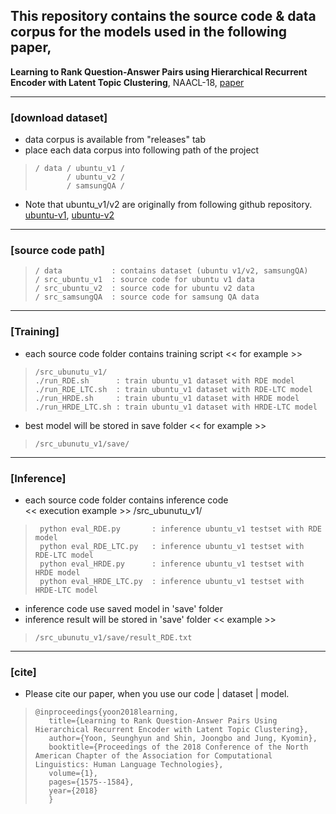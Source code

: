 

## This repository contains the source code & data corpus for the models used in the following paper,

**Learning to Rank Question-Answer Pairs using Hierarchical Recurrent Encoder with Latent Topic Clustering**, NAACL-18, <a href="http://aclweb.org/anthology/N18-1142">paper</a>


----------


### [download dataset]

- data corpus is available from "releases" tab
- place each data corpus into following path of the project
 
>     / data / ubuntu_v1 /
>            / ubuntu_v2 /
>            / samsungQA /

- Note that ubuntu_v1/v2 are originally from following github repository.
<a href="https://github.com/npow/ubottu">ubuntu-v1</a>, 
<a href="https://github.com/rkadlec/ubuntu-ranking-dataset-creator">ubuntu-v2</a>
----------
### [source code path]

>     / data           : contains dataset (ubuntu v1/v2, samsungQA)
>     / src_ubuntu_v1  : source code for ubuntu v1 data
>     / src_ubuntu_v2  : source code for ubuntu v2 data
>     / src_samsungQA  : source code for samsung QA data

----------
### [Training]
- each source code folder contains training script
  << for example >>
>     /src_ubunutu_v1/
>     ./run_RDE.sh      : train ubuntu_v1 dataset with RDE model
>     ./run_RDE_LTC.sh  : train ubuntu_v1 dataset with RDE-LTC model
>     ./run_HRDE.sh     : train ubuntu_v1 dataset with HRDE model
>     ./run_HRDE_LTC.sh : train ubuntu_v1 dataset with HRDE-LTC model
- best model will be stored in save folder
  << for example >>
>     /src_ubunutu_v1/save/
   


----------


### [Inference]

- each source code folder contains inference code   
   << execution example >>
   /src_ubunutu_v1/
>      python eval_RDE.py       : inference ubuntu_v1 testset with RDE model
>      python eval_RDE_LTC.py   : inference ubuntu_v1 testset with RDE-LTC model
>      python eval_HRDE.py      : inference ubuntu_v1 testset with HRDE model
>      python eval_HRDE_LTC.py  : inference ubuntu_v1 testset with HRDE-LTC model
      
- inference code use saved model in 'save' folder 
- inference result will be stored in 'save' folder
   << example >>
>     /src_ubunutu_v1/save/result_RDE.txt


----------


### [cite]

- Please cite our paper, when you use our code | dataset | model.

>     @inproceedings{yoon2018learning, 
>        title={Learning to Rank Question-Answer Pairs Using Hierarchical Recurrent Encoder with Latent Topic Clustering}, 
>        author={Yoon, Seunghyun and Shin, Joongbo and Jung, Kyomin}, 
>        booktitle={Proceedings of the 2018 Conference of the North American Chapter of the Association for Computational Linguistics: Human Language Technologies}, 
>        volume={1},
>        pages={1575--1584},
>        year={2018} 
>        }   
